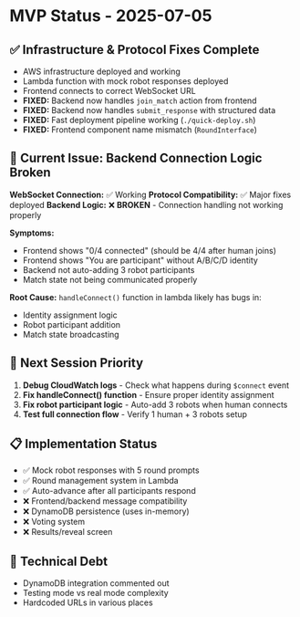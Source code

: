# MVP Status - 2025-07-05

## ✅ **Infrastructure & Protocol Fixes Complete**
- AWS infrastructure deployed and working
- Lambda function with mock robot responses deployed
- Frontend connects to correct WebSocket URL
- **FIXED:** Backend now handles `join_match` action from frontend
- **FIXED:** Backend now handles `submit_response` with structured data
- **FIXED:** Fast deployment pipeline working (`./quick-deploy.sh`)
- **FIXED:** Frontend component name mismatch (`RoundInterface`)

## 🚨 **Current Issue: Backend Connection Logic Broken**

**WebSocket Connection:** ✅ Working
**Protocol Compatibility:** ✅ Major fixes deployed
**Backend Logic:** ❌ **BROKEN** - Connection handling not working properly

**Symptoms:**
- Frontend shows "0/4 connected" (should be 4/4 after human joins)
- Frontend shows "You are participant" without A/B/C/D identity
- Backend not auto-adding 3 robot participants
- Match state not being communicated properly

**Root Cause:** `handleConnect()` function in lambda likely has bugs in:
- Identity assignment logic
- Robot participant addition
- Match state broadcasting

## 🎯 **Next Session Priority**
1. **Debug CloudWatch logs** - Check what happens during `$connect` event
2. **Fix handleConnect() function** - Ensure proper identity assignment  
3. **Fix robot participant logic** - Auto-add 3 robots when human connects
4. **Test full connection flow** - Verify 1 human + 3 robots setup

## 📋 **Implementation Status**
- ✅ Mock robot responses with 5 round prompts
- ✅ Round management system in Lambda
- ✅ Auto-advance after all participants respond
- ❌ Frontend/backend message compatibility
- ❌ DynamoDB persistence (uses in-memory)
- ❌ Voting system
- ❌ Results/reveal screen

## 🔧 **Technical Debt**
- DynamoDB integration commented out
- Testing mode vs real mode complexity
- Hardcoded URLs in various places